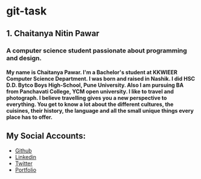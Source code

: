 # git-task
## 1. Chaitanya Nitin Pawar
### A computer science student passionate about programming and design.
#### My name is Chaitanya Pawar. I'm a Bachelor's student at KKWIEER Computer Science Department. I was born and raised in Nashik. I did HSC D.D. Bytco Boys High-School, Pune University. Also I am pursuing BA from Panchavati College, YCM open university. I like to travel and photograph. I believe travelling gives you a new perspective to everything. You get to know a lot about the different cultures, the cuisines, their history, the language and all the small unique things every place has to offer.
## My Social Accounts:
* [Github](https://github.com/chaitanyanitpawar)
* [Linkedin](https://linkedin.com/in/chaitanyanitpawar)
* [Twitter](https://twitter.com/PawarChaitanyaN)
* [Portfolio](https://chaitanyanitpawar.github.io)

